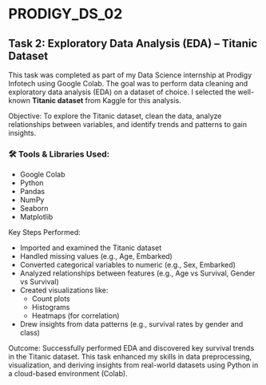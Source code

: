 # PRODIGY_DS_02
## Task 2: Exploratory Data Analysis (EDA) – Titanic Dataset

This task was completed as part of my Data Science internship at Prodigy Infotech using Google Colab. The goal was to perform data cleaning and exploratory data analysis (EDA) on a dataset of choice. I selected the well-known **Titanic dataset** from Kaggle for this analysis.

 Objective:
To explore the Titanic dataset, clean the data, analyze relationships between variables, and identify trends and patterns to gain insights.

### 🛠 Tools & Libraries Used:
- Google Colab
- Python
- Pandas
- NumPy
- Seaborn
- Matplotlib

 Key Steps Performed:
- Imported and examined the Titanic dataset
- Handled missing values (e.g., Age, Embarked)
- Converted categorical variables to numeric (e.g., Sex, Embarked)
- Analyzed relationships between features (e.g., Age vs Survival, Gender vs Survival)
- Created visualizations like:
  - Count plots
  - Histograms
  - Heatmaps (for correlation)
- Drew insights from data patterns (e.g., survival rates by gender and class)

 Outcome:
Successfully performed EDA and discovered key survival trends in the Titanic dataset. This task enhanced my skills in data preprocessing, visualization, and deriving insights from real-world datasets using Python in a cloud-based environment (Colab).
